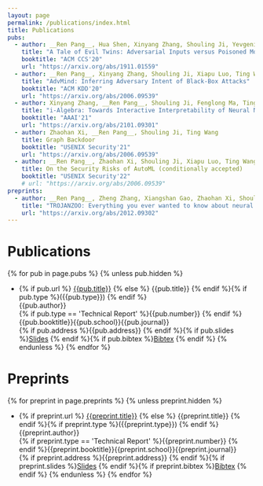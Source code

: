 ```yaml
---
layout: page
permalink: /publications/index.html
title: Publications
pubs:
  - author: __Ren Pang__, Hua Shen, Xinyang Zhang, Shouling Ji, Yevgeniy Vorobeychik, Xiapu Luo, Alex Liu, Ting Wang
    title: "A Tale of Evil Twins: Adversarial Inputs versus Poisoned Models"
    booktitle: "ACM CCS'20"
    url: "https://arxiv.org/abs/1911.01559"
  - author: __Ren Pang__, Xinyang Zhang, Shouling Ji, Xiapu Luo, Ting Wang
    title: "AdvMind: Inferring Adversary Intent of Black-Box Attacks"
    booktitle: "ACM KDD'20"
    url: "https://arxiv.org/abs/2006.09539"
  - author: Xinyang Zhang, __Ren Pang__, Shouling Ji, Fenglong Ma, Ting Wang
    title: "i-Algebra: Towards Interactive Interpretability of Neural Nets"
    booktitle: "AAAI'21"
    url: "https://arxiv.org/abs/2101.09301"
  - author: Zhaohan Xi, __Ren Pang__, Shouling Ji, Ting Wang
    title: Graph Backdoor
    booktitle: "USENIX Security'21"
    url: "https://arxiv.org/abs/2006.09539"
  - author: __Ren Pang__, Zhaohan Xi, Shouling Ji, Xiapu Luo, Ting Wang
    title: On the Security Risks of AutoML (conditionally accepted)
    booktitle: "USENIX Security'22"
    # url: "https://arxiv.org/abs/2006.09539"
preprints:
  - author: __Ren Pang__, Zheng Zhang, Xiangshan Gao, Zhaohan Xi, Shouling Ji, Cheng Peng, Ting Wang
    title: "TROJANZOO: Everything you ever wanted to know about neural backdoors (but were afraid to ask)"
    url: "https://arxiv.org/abs/2012.09302"
---
```


# Publications

{% for pub in page.pubs %}
{% unless pub.hidden %}
  - {% if pub.url %} [{{pub.title}}]({{pub.url}})
    {% else %} {{pub.title}}
    {% endif %}{% if pub.type %}({{pub.type}})
    {% endif %}<br>
    {{pub.author}}<br>
    {% if pub.type == 'Technical Report' %}{{pub.number}}
    {% endif %}{{pub.booktitle}}{{pub.school}}{{pub.journal}}<br>
    {% if pub.address %}{{pub.address}}
    {% endif %}{% if pub.slides %}[Slides]({{pub.slides}})
    {% endif %}{% if pub.bibtex %}[Bibtex]({{pub.bibtex}})
    {% endif %}
{% endunless %}
{% endfor %}


# Preprints

{% for preprint in page.preprints %}
{% unless preprint.hidden %}
  - {% if preprint.url %} [{{preprint.title}}]({{preprint.url}})
    {% else %} {{preprint.title}}
    {% endif %}{% if preprint.type %}({{preprint.type}})
    {% endif %}<br>
    {{preprint.author}}<br>
    {% if preprint.type == 'Technical Report' %}{{preprint.number}}
    {% endif %}{{preprint.booktitle}}{{preprint.school}}{{preprint.journal}}<br>
    {% if preprint.address %}{{preprint.address}}
    {% endif %}{% if preprint.slides %}[Slides]({{preprint.slides}})
    {% endif %}{% if preprint.bibtex %}[Bibtex]({{preprint.bibtex}})
    {% endif %}
{% endunless %}
{% endfor %}